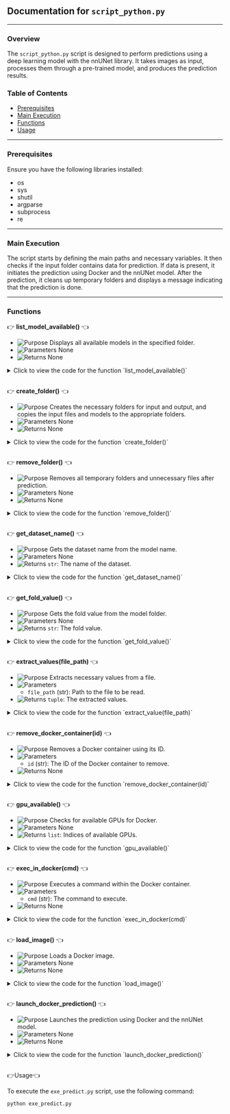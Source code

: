 
## Documentation for `script_python.py`

---

### Overview

The `script_python.py` script is designed to perform predictions using a deep learning model with the nnUNet library. It takes images as input, processes them through a pre-trained model, and produces the prediction results.

### Table of Contents

- [Prerequisites](#prerequisites)
- [Main Execution](#main-execution)
- [Functions](#functions)
- [Usage](#usage)

---

### Prerequisites

Ensure you have the following libraries installed:

- os
- sys
- shutil
- argparse
- subprocess
- re

---

### Main Execution

The script starts by defining the main paths and necessary variables. It then checks if the input folder contains data for prediction. If data is present, it initiates the prediction using Docker and the nnUNet model. After the prediction, it cleans up temporary folders and displays a message indicating that the prediction is done.

---

### Functions

:point_right: **list_model_available()** :point_left:

- ![Purpose](https://img.shields.io/badge/-Purpose-green) Displays all available models in the specified folder.
- ![Parameters](https://img.shields.io/badge/-Parameters-blue) None
- ![Returns](https://img.shields.io/badge/-Returns-red) None

<details>
  <summary>Click to view the code for the function `list_model_available()`</summary>

```python
# Code for the function process_image
```

</details>

##  

:point_right: **create_folder()** :point_left:

- ![Purpose](https://img.shields.io/badge/-Purpose-green) Creates the necessary folders for input and output, and copies the input files and models to the appropriate folders.
- ![Parameters](https://img.shields.io/badge/-Parameters-blue) None
- ![Returns](https://img.shields.io/badge/-Returns-red) None

<details>
  <summary>Click to view the code for the function `create_folder()`</summary>

```python
# Code for the function process_image
```

</details>

##  

:point_right: **remove_folder()** :point_left:

- ![Purpose](https://img.shields.io/badge/-Purpose-green) Removes all temporary folders and unnecessary files after prediction.
- ![Parameters](https://img.shields.io/badge/-Parameters-blue) None
- ![Returns](https://img.shields.io/badge/-Returns-red) None

<details>
  <summary>Click to view the code for the function `remove_folder()`</summary>

```python
# Code for the function process_image
```

</details>

##  

:point_right: **get_dataset_name()** :point_left:

- ![Purpose](https://img.shields.io/badge/-Purpose-green) Gets the dataset name from the model name.
- ![Parameters](https://img.shields.io/badge/-Parameters-blue) None
- ![Returns](https://img.shields.io/badge/-Returns-red) `str`: The name of the dataset.

<details>
  <summary>Click to view the code for the function `get_dataset_name()`</summary>

```python
# Code for the function process_image
```

</details>

##  

:point_right: **get_fold_value()** :point_left:

- ![Purpose](https://img.shields.io/badge/-Purpose-green) Gets the fold value from the model folder.
- ![Parameters](https://img.shields.io/badge/-Parameters-blue) None
- ![Returns](https://img.shields.io/badge/-Returns-red) `str`: The fold value.

<details>
  <summary>Click to view the code for the function `get_fold_value()`</summary>

```python
# Code for the function process_image
```

</details>

##  

:point_right: **extract_values(file_path)** :point_left:

- ![Purpose](https://img.shields.io/badge/-Purpose-green) Extracts necessary values from a file.
- ![Parameters](https://img.shields.io/badge/-Parameters-blue)
  - `file_path` (str): Path to the file to be read.
- ![Returns](https://img.shields.io/badge/-Returns-red) `tuple`: The extracted values.

<details>
  <summary>Click to view the code for the function `extract_value(file_path)`</summary>

```python
# Code for the function process_image
```

</details>

##  

:point_right: **remove_docker_container(id)** :point_left:

- ![Purpose](https://img.shields.io/badge/-Purpose-green) Removes a Docker container using its ID.
- ![Parameters](https://img.shields.io/badge/-Parameters-blue)
  - `id` (str): The ID of the Docker container to remove.
- ![Returns](https://img.shields.io/badge/-Returns-red) None

<details>
  <summary>Click to view the code for the function `remove_docker_container(id)`</summary>

```python
# Code for the function process_image
```

</details>

##  

:point_right: **gpu_available()** :point_left:

- ![Purpose](https://img.shields.io/badge/-Purpose-green) Checks for available GPUs for Docker.
- ![Parameters](https://img.shields.io/badge/-Parameters-blue) None
- ![Returns](https://img.shields.io/badge/-Returns-red) `list`: Indices of available GPUs.

<details>
  <summary>Click to view the code for the function `gpu_available()`</summary>

```python
# Code for the function process_image
```

</details>

##  

:point_right: **exec_in_docker(cmd)** :point_left:

- ![Purpose](https://img.shields.io/badge/-Purpose-green) Executes a command within the Docker container.
- ![Parameters](https://img.shields.io/badge/-Parameters-blue)
  - `cmd` (str): The command to execute.
- ![Returns](https://img.shields.io/badge/-Returns-red) None

<details>
  <summary>Click to view the code for the function `exec_in_docker(cmd)`</summary>

```python
# Code for the function process_image
```

</details>

##  

:point_right: **load_image()** :point_left:

- ![Purpose](https://img.shields.io/badge/-Purpose-green) Loads a Docker image.
- ![Parameters](https://img.shields.io/badge/-Parameters-blue) None
- ![Returns](https://img.shields.io/badge/-Returns-red) None

<details>
  <summary>Click to view the code for the function `load_image()`</summary>

```python
# Code for the function process_image
```

</details>

##  

:point_right: **launch_docker_prediction()** :point_left:

- ![Purpose](https://img.shields.io/badge/-Purpose-green) Launches the prediction using Docker and the nnUNet model.
- ![Parameters](https://img.shields.io/badge/-Parameters-blue) None
- ![Returns](https://img.shields.io/badge/-Returns-red) None

<details>
  <summary>Click to view the code for the function `launch_docker_prediction()`</summary>

```python
# Code for the function process_image
```

</details>

##  

:point_right:Usage:point_left:

To execute the `exe_predict.py` script, use the following command:

```
python exe_predict.py 
```

